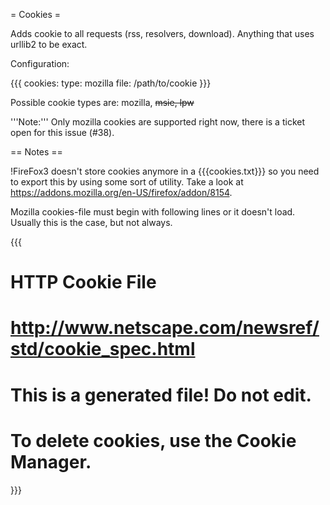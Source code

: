 = Cookies =

Adds cookie to all requests (rss, resolvers, download). Anything that uses urllib2 to be exact.

Configuration:

{{{
cookies:
  type: mozilla
  file: /path/to/cookie
}}}

Possible cookie types are: mozilla, ~~msie, lpw~~

'''Note:''' Only mozilla cookies are supported right now, there is a ticket open for this issue (#38).

== Notes ==

!FireFox3 doesn't store cookies anymore in a {{{cookies.txt}}} so you need to export this by using some sort of utility. Take a look at https://addons.mozilla.org/en-US/firefox/addon/8154.

Mozilla cookies-file must begin with following lines or it doesn't load. Usually this is the case, but not always.

{{{
# HTTP Cookie File
# http://www.netscape.com/newsref/std/cookie_spec.html
# This is a generated file!  Do not edit.
# To delete cookies, use the Cookie Manager.
}}}
